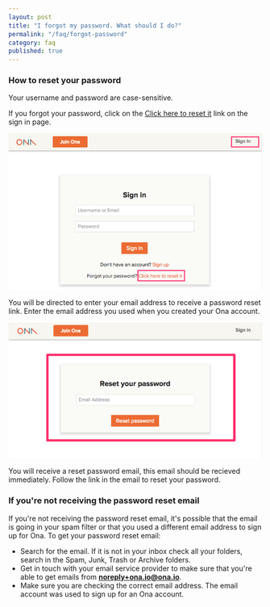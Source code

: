 ```yaml
---
layout: post
title: "I forgot my password. What should I do?"
permalink: "/faq/forgot-password"
category: faq
published: true
---
```


### How to reset your password

Your username and password are case-sensitive.

If you forgot your password, click on the [Click here to reset it](https://ona.io/request-password-reset) link on the sign in page. 

![](/content/screenshots/faq/faq_reset_password_link.png)

You will be directed to enter your email address to receive a password reset link. Enter the email address you used when you created your Ona account. 

![](/content/screenshots/faq/faq_reset_your_password_email.png)

You will receive a reset password email, this email should be recieved immediately. Follow the link in the email to reset your password. 

### If you're not receiving the password reset email

If you're not receiving the password reset email, it's possible that the email is going in your spam filter or that you used a different email address to sign up for Ona. To get your password reset email:

* Search for the email. If it is not in your inbox check all your folders, search in the Spam, Junk, Trash or Archive folders.
* Get in touch with your email service provider to make sure that you're able to get emails from **noreply+ona.io@ona.io**.
* Make sure you are checking the correct email address. The email account was used to sign up for an Ona account.